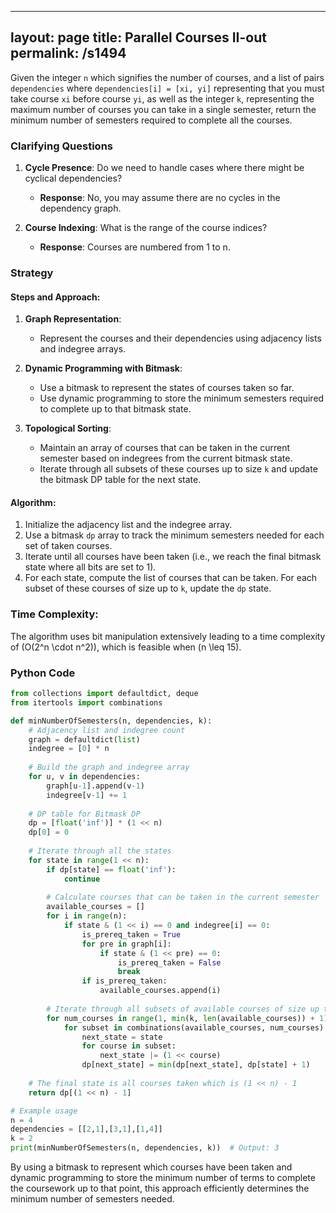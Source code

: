 
---
layout: page
title:  Parallel Courses II-out
permalink: /s1494
---

Given the integer `n` which signifies the number of courses, and a list of pairs `dependencies` where `dependencies[i] = [xi, yi]` representing that you must take course `xi` before course `yi`, as well as the integer `k`, representing the maximum number of courses you can take in a single semester, return the minimum number of semesters required to complete all the courses.

### Clarifying Questions

1. **Cycle Presence**: Do we need to handle cases where there might be cyclical dependencies?
    - **Response**: No, you may assume there are no cycles in the dependency graph.

2. **Course Indexing**: What is the range of the course indices?
    - **Response**: Courses are numbered from 1 to n.

### Strategy

#### Steps and Approach:
1. **Graph Representation**:
    - Represent the courses and their dependencies using adjacency lists and indegree arrays.
    
2. **Dynamic Programming with Bitmask**:
    - Use a bitmask to represent the states of courses taken so far.
    - Use dynamic programming to store the minimum semesters required to complete up to that bitmask state.
    
3. **Topological Sorting**:
    - Maintain an array of courses that can be taken in the current semester based on indegrees from the current bitmask state.
    - Iterate through all subsets of these courses up to size `k` and update the bitmask DP table for the next state.

#### Algorithm:
1. Initialize the adjacency list and the indegree array.
2. Use a bitmask `dp` array to track the minimum semesters needed for each set of taken courses.
3. Iterate until all courses have been taken (i.e., we reach the final bitmask state where all bits are set to 1).
4. For each state, compute the list of courses that can be taken. For each subset of these courses of size up to `k`, update the `dp` state.

### Time Complexity:
The algorithm uses bit manipulation extensively leading to a time complexity of \(O(2^n \cdot n^2)\), which is feasible when \(n \leq 15\).

### Python Code

```python
from collections import defaultdict, deque
from itertools import combinations

def minNumberOfSemesters(n, dependencies, k):
    # Adjacency list and indegree count
    graph = defaultdict(list)
    indegree = [0] * n
    
    # Build the graph and indegree array
    for u, v in dependencies:
        graph[u-1].append(v-1)
        indegree[v-1] += 1
        
    # DP table for Bitmask DP
    dp = [float('inf')] * (1 << n)
    dp[0] = 0
    
    # Iterate through all the states
    for state in range(1 << n):
        if dp[state] == float('inf'):
            continue
        
        # Calculate courses that can be taken in the current semester
        available_courses = []
        for i in range(n):
            if state & (1 << i) == 0 and indegree[i] == 0:
                is_prereq_taken = True
                for pre in graph[i]:
                    if state & (1 << pre) == 0:
                        is_prereq_taken = False
                        break
                if is_prereq_taken:
                    available_courses.append(i)
        
        # Iterate through all subsets of available courses of size up to k
        for num_courses in range(1, min(k, len(available_courses)) + 1):
            for subset in combinations(available_courses, num_courses):
                next_state = state
                for course in subset:
                    next_state |= (1 << course)
                dp[next_state] = min(dp[next_state], dp[state] + 1)
    
    # The final state is all courses taken which is (1 << n) - 1
    return dp[(1 << n) - 1]

# Example usage
n = 4
dependencies = [[2,1],[3,1],[1,4]]
k = 2
print(minNumberOfSemesters(n, dependencies, k))  # Output: 3
```

By using a bitmask to represent which courses have been taken and dynamic programming to store the minimum number of terms to complete the coursework up to that point, this approach efficiently determines the minimum number of semesters needed.